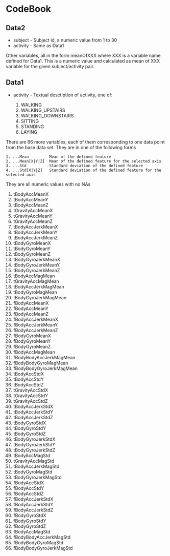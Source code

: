 # CodeBook

## Data2
* subject - Subject id, a numeric value from 1 to 30
* activity - Same as Data1

Other variables, all in the form meanOfXXX where XXX is a variable name defined for Data1. This is a
numeric value and calculated as mean of XXX variable for the given subject/activity pair.

## Data1
* activity - Textual desctiption of activity, one of:

    1. WALKING
    2. WALKING_UPSTAIRS
    3. WALKING_DOWNSTAIRS
    4. SITTING
    5. STANDING
    6. LAYING

There are 66 more variables, each of them corresponding to one data point from the base data set. They are in one of the following forms

    1. ...Mean         Mean of the defined feature
    2. ...Mean[X|Y|Z]  Mean of the defined feature for the selected axis
    3. ...Std          Standard deviation of the defined feature
    4. ...Std[X|Y|Z]   Standard deviation of the defined feature for the selected axis

They are all numeric values with no NAs

1. tBodyAccMeanX            
1. tBodyAccMeanY            
1. tBodyAccMeanZ            
1. tGravityAccMeanX        
1. tGravityAccMeanY         
1. tGravityAccMeanZ         
1. tBodyAccJerkMeanX        
1. tBodyAccJerkMeanY       
1. tBodyAccJerkMeanZ        
1. tBodyGyroMeanX           
1. tBodyGyroMeanY           
1. tBodyGyroMeanZ          
1. tBodyGyroJerkMeanX       
1. tBodyGyroJerkMeanY       
1. tBodyGyroJerkMeanZ       
1. tBodyAccMagMean         
1. tGravityAccMagMean       
1. tBodyAccJerkMagMean      
1. tBodyGyroMagMean         
1. tBodyGyroJerkMagMean    
1. fBodyAccMeanX            
1. fBodyAccMeanY            
1. fBodyAccMeanZ            
1. fBodyAccJerkMeanX       
1. fBodyAccJerkMeanY        
1. fBodyAccJerkMeanZ        
1. fBodyGyroMeanX           
1. fBodyGyroMeanY          
1. fBodyGyroMeanZ           
1. fBodyAccMagMean          
1. fBodyBodyAccJerkMagMean  
1. fBodyBodyGyroMagMean    
1. fBodyBodyGyroJerkMagMean 
1. tBodyAccStdX             
1. tBodyAccStdY             
1. tBodyAccStdZ            
1. tGravityAccStdX          
1. tGravityAccStdY          
1. tGravityAccStdZ          
1. tBodyAccJerkStdX        
1. tBodyAccJerkStdY         
1. tBodyAccJerkStdZ         
1. tBodyGyroStdX            
1. tBodyGyroStdY           
1. tBodyGyroStdZ            
1. tBodyGyroJerkStdX        
1. tBodyGyroJerkStdY        
1. tBodyGyroJerkStdZ       
1. tBodyAccMagStd           
1. tGravityAccMagStd        
1. tBodyAccJerkMagStd       
1. tBodyGyroMagStd         
1. tBodyGyroJerkMagStd      
1. fBodyAccStdX             
1. fBodyAccStdY             
1. fBodyAccStdZ            
1. fBodyAccJerkStdX         
1. fBodyAccJerkStdY         
1. fBodyAccJerkStdZ         
1. fBodyGyroStdX           
1. fBodyGyroStdY            
1. fBodyGyroStdZ            
1. fBodyAccMagStd           
1. fBodyBodyAccJerkMagStd  
1. fBodyBodyGyroMagStd      
1. fBodyBodyGyroJerkMagStd 